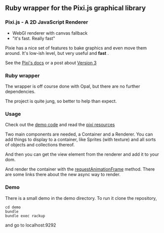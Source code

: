 ## Ruby wrapper for the Pixi.js graphical library

### Pixi.js - A 2D JavaScript Renderer

- WebGl renderer with canvas fallback
- "it's fast. Really fast"

Pixie has a nice set of features to bake graphics and even move them around.
It's low-ish level, but very useful and **fast** .

See the [Pixi's docs](http://pixijs.github.io/docs/) or a post about
[Version 3](http://www.goodboydigital.com/pixi-js-v3/)


### Ruby wrapper

The wrapper is off course done with Opal, but there are no further dependencies.

The project is quite jung, so better to help than expect.

### Usage

Check out the [demo code](https://github.com/orbitalimpact/opal-pixi/blob/master/demo/app/main.rb)
and read the [pixi resources](https://github.com/GoodBoyDigital/pixi.js/wiki/Resources)

Two main components are needed, a Container and a Renderer.
You can add things to display to a container,
like Sprites (with texture) and all sorts of objects and collections thereof.

And then you can get the view element from the renderer and add it to your dom.

And render the container with the [requestAnimationFrame](https://developer.mozilla.org/en-US/docs/Web/API/window/requestAnimationFrame)
method. There are some links there about the new async way to render.

### Demo

There is a small demo in the demo directory. To run it clone the repository,

```
cd demo
bundle
bundle exec rackup
```

and go to localhost:9292
